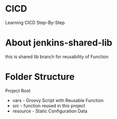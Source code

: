 # CICD
Learning CICD Step-By-Step

# About jenkins-shared-lib
this is shared lib branch for reusability of Function

#  Folder Structure
Project Root
- vars - Groovy Script with Reusable Function
- src - function reused in this project
- resource - Static Configuration Data
